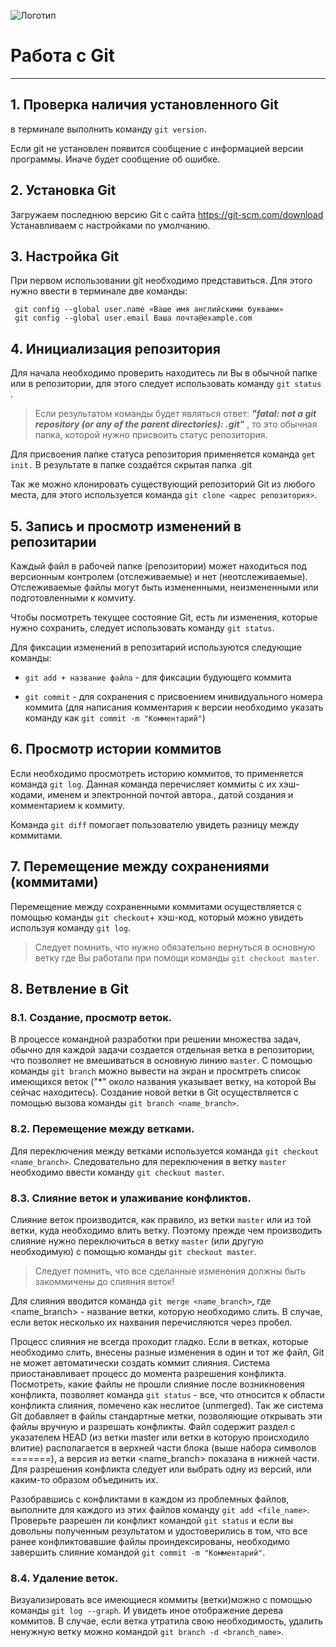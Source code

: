 
![Логотип](images2.jpg)



# Работа с Git
***

## 1. Проверка наличия установленного Git
в терминале выполнить команду `git version`.
 
 Если git не установлен появится сообщение с информацией версии программы. Иначе будет сообщение об ошибке.

 ## 2. Установка Git
 Загружаем последнюю версию Git с сайта 
 https://git-scm.com/download
 Устанавливаем с настройками по умолчанию.

 ## 3. Настройка Git
 При первом использовании git необходимо представиться. Для этого нужно ввести в терминале две команды: 
 ```
  git config --global user.name «Ваше имя английскими буквами»
  git config --global user.email Ваша почта@example.com
```
## 4. Инициализация репозитория
Для начала необходимо проверить находитесь ли Вы в обычной папке или в репозитории, для этого следует использовать команду `git status` . 

>Если результатом команды будет являться ответ: ***"fatal: not a git repository (or any of the parent directories): .git"*** , то это обычная папка, которой нужно присвоить статус репозитория.

Для присвоения папке статуса репозитория применяется команда `get init.` В результате в папке создаётся скрытая папка .git

Так же можно клонировать существующий репозиторий Git из любого места, для этого используется команда `git clone <адрес репозитория>`.

## 5. Запись и просмотр изменений в репозитарии

Каждый файл в рабочей папке (репозитории) может находиться под версионным контролем (отслеживаемые) и нет (неотслеживаемые).
Отслеживаемые файлы могут быть измененными, неизмененными или подготовленными к комvиту.

Чтобы посмотреть текущее состояние Git, есть 
ли изменения, которые нужно сохранить, следует использовать команду `git status`.

 Для фиксации изменений в репозитарий используются следующие команды:

- `git add + название файла` - для фиксации  будующего коммита

- `git commit` - для сохранения  с присвоением инивидуального номера коммита (для написания комментария к версии необходимо указать команду как `git commit -m "Комментарий"`) 


##  6. Просмотр истории коммитов
 Если необходимо просмотреть историю коммитов, то применяется команда `git log`.
Данная команда перечисляет коммиты с их хэш-кодами, именем и электронной почтой автора., датой создания и комментарием к коммиту.

Команда `git diff` помогает пользователю увидеть разницу между коммитами.

## 7. Перемещение между сохранениями (коммитами)
 
Перемещение между сохраненными коммитами осуществляется с помощью команды `git checkout`+ хэш-код, который можно увидеть используя команду `git log`.

>Следует помнить, что нужно обязательно вернуться в основную ветку где Вы работали при помощи команды
`git checkout master`.

## 8. Ветвление в Git 
### 8.1. Создание, просмотр веток.
В процессе командной разработки при решении множества задач, обычно для каждой задачи создается отдельная ветка в репозитории, что позволяет не вмешиваться в основную линию `master`.
С помощью команды `git branch` можно вывести на экран и просмтреть список имеющихся веток ("*" около названия указывает ветку, на которой Вы сейчас находитесь).
Создание новой ветки в Git осуществляется с помощью  вызова команды `git branch <name_branch>`.

### 8.2. Перемещение между ветками.
Для переключения между ветками используется команда `git checkout <name_branch>`. Следовательно для переключения в ветку `master` необходимо ввести команду `git checkout master`.

### 8.3. Слияние веток и улаживание конфликтов.
Слияние веток производится, как правило, из ветки `master` или из той ветки, куда необходимо влить ветку. Поэтому прежде чем производить слияние нужно переключиться в ветку `master` (или другую необходимую) с помощью команды `git checkout master`.
> Следует помнить, что все сделанные изменения должны быть закоммичены до слияния веток!

 Для слияния вводится команда `git merge <name_branch>`, где <name_branch> - название ветки, которую необходимо слить. В случае, если веток несколько их нахвания перечисляются через пробел.

Процесс слияния не всегда проходит гладко. Если в ветках, которые
необходимо слить, внесены разные изменения в один и тот же файл, Git не может автоматически создать коммит слияния. Система приостанавливает процесс до момента разрешения конфликта. Посмотреть, какие файлы
не прошли слияние после возникновения конфликта, позволяет команда `git status` - все, что относится к области конфликта слияния, помечено как неслитое (unmerged). 
Так же система Git добавляет в файлы стандартные метки, позволяющие
открывать эти файлы вручную и разрешать конфликты. Файл содержит раздел с
указателем HEAD (из ветки master или ветки в которую происходило влитие) располагается в верхней части блока (выше набора символов =======), а версия из ветки <name_branch> показана в нижней части. Для разрешения конфликта следует или выбрать одну из версий,
или каким-то образом объединить их.  

Разобравшись с конфликтами в каждом из проблемных файлов, выполните для каждого из этих файлов команду `git add <file_name>`. Проверьте разрешен ли конфликт командой `git status` и если вы довольны полученным результатом и удостоверились в том, что все ранее конфликтовавшие файлы проиндексированы, необходимо завершить слияние командой `git commit -m "Комментарий"`.

### 8.4. Удаление веток.
Визуализировать все имеющиеся коммиты (ветки)можно с помощью команды `git log --graph`. И увидеть иное отображение дерева коммитов.
В случае, если ветка утратила свою необходимость, удалить ненужную ветку можно командой `git branch -d <branch_name>`. 